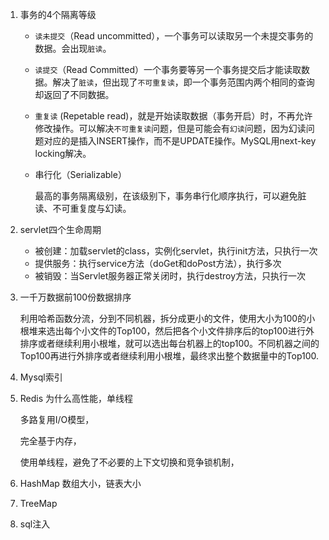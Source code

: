 1. 事务的4个隔离等级

   + `读未提交`（Read uncommitted），一个事务可以读取另一个未提交事务的数据。会出现`脏读`。

   + `读提交`（Read Committed）一个事务要等另一个事务提交后才能读取数据。解决了`脏读`，但出现了`不可重复读`，即一个事务范围内两个相同的查询却返回了不同数据。

   + `重复读` (Repetable read)，就是开始读取数据（事务开启）时，不再允许修改操作。可以解决`不可重复读`问题，但是可能会有`幻读`问题，因为幻读问题对应的是插入INSERT操作，而不是UPDATE操作。MySQL用next-key locking解决。

   + 串行化（Serializable）

     最高的事务隔离级别，在该级别下，事务串行化顺序执行，可以避免脏读、不可重复度与幻读。

2. servlet四个生命周期

   + 被创建：加载servlet的class，实例化servlet，执行init方法，只执行一次
   + 提供服务：执行service方法（doGet和doPost方法），执行多次
   + 被销毁：当Servlet服务器正常关闭时，执行destroy方法，只执行一次

3. 一千万数据前100份数据排序

   利用哈希函数分流，分到不同机器，拆分成更小的文件，使用大小为100的小根堆来选出每个小文件的Top100，然后把各个小文件排序后的top100进行外排序或者继续利用小根堆，就可以选出每台机器上的top100。不同机器之间的Top100再进行外排序或者继续利用小根堆，最终求出整个数据量中的Top100.

4. Mysql索引 

5. Redis 为什么高性能，单线程

   多路复用I/O模型，

   完全基于内存，

   使用单线程，避免了不必要的上下文切换和竞争锁机制，

6. HashMap 数组大小，链表大小

7. TreeMap

8. sql注入